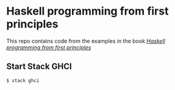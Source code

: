 # Haskell programming from first principles

This repo contains code from the examples in the book [_Haskell programming from first principles_](https://lorepub.com/product/haskellbook)

## Start Stack GHCI

```bash
$ stack ghci
```
